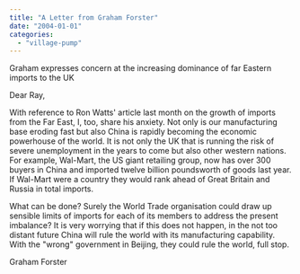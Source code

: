 ```yaml
---
title: "A Letter from Graham Forster"
date: "2004-01-01"
categories: 
  - "village-pump"
---
```


Graham expresses concern at the increasing dominance of far Eastern imports to the UK

Dear Ray,

With reference to Ron Watts' article last month on the growth of imports from the Far East, I, too, share his anxiety. Not only is our manufacturing base eroding fast but also China is rapidly becoming the economic powerhouse of the world. It is not only the UK that is running the risk of severe unemployment in the years to come but also other western nations. For example, Wal-Mart, the US giant retailing group, now has over 300 buyers in China and imported twelve billion poundsworth of goods last year. If Wal-Mart were a country they would rank ahead of Great Britain and Russia in total imports.

What can be done? Surely the World Trade organisation could draw up sensible limits of imports for each of its members to address the present imbalance? It is very worrying that if this does not happen, in the not too distant future China will rule the world with its manufacturing capability. With the "wrong" government in Beijing, they could rule the world, full stop.

Graham Forster
